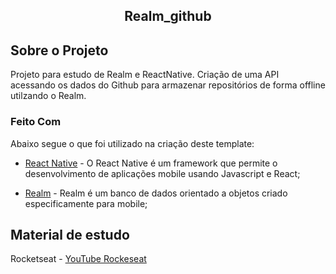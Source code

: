 <h2 align="center">Realm_github</h2>
</p>


## Sobre o Projeto

Projeto para estudo de Realm e ReactNative. Criação de uma API acessando os dados do Github para armazenar repositórios de forma offline utilzando o Realm.

### Feito Com

Abaixo segue o que foi utilizado na criação deste template:

- [React Native](http://facebook.github.io/react-native/) - O React Native é um framework que permite o desenvolvimento de aplicações mobile usando Javascript e React;

- [Realm](https://realm.io/) - Realm é um banco de dados orientado a objetos criado especificamente para mobile;


## Material de estudo

Rocketseat - [YouTube Rockeseat](https://www.youtube.com/watch?v=y5Hv7pMA1uo&t=134s)
